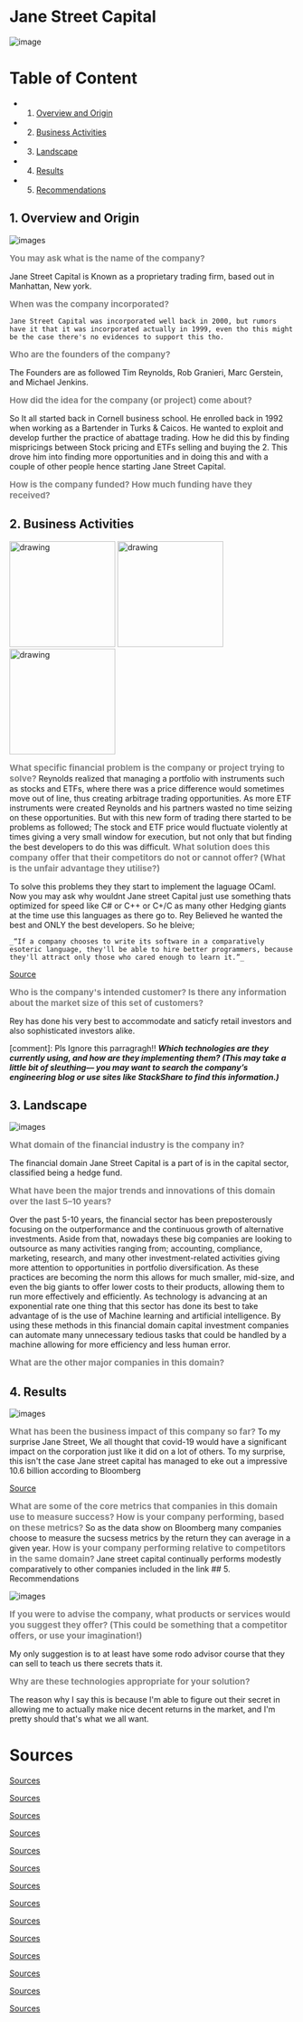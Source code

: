 
# Jane Street Capital 
![image](https://brandongaille.com/wp-content/uploads/2014/03/Jane-Street-Capital-Company-Logo.jpg)

 
# Table of Content
<!-- vscode-markdown-toc -->
* 1. [Overview and Origin](#OverviewandOrigin)
* 2. [Business Activities](#BusinessActivities)
* 3. [Landscape](#Landscape)
* 4. [Results](#Results)
* 5. [Recommendations](#Recommendations)

<!-- vscode-markdown-toc-config
	numbering=true
	autoSave=true
	/vscode-markdown-toc-config -->
<!-- /vscode-markdown-toc -->



##  1. <a name='OverviewandOrigin'></a>Overview and Origin
![images](https://media.istockphoto.com/photos/word-overview-on-a-wooden-cubes-conclusion-summary-concept-education-picture-id1222519580?k=6&m=1222519580&s=170667a&w=0&h=_01QNBNU9WOXbbKe-yNxaLoqjFP1Zt2YSDCw9tvNK0Q=)

<span style="color:Grey;font-weight:700;font-size:15px">
 You may ask what is the name of the company?
</span>

Jane Street Capital is Known as a proprietary trading firm, based out in Manhattan, New york.

<span style="color:Grey;font-weight:700;font-size:15px">
When was the company incorporated?
</span>
		
	Jane Street Capital was incorporated well back in 2000, but rumors have it that it was incorporated actually in 1999, even tho this might be the case there's no evidences to support this tho.
<span style="color:Grey;font-weight:700;font-size:15px">
Who are the founders of the company?
</span>

 The Founders are as followed Tim Reynolds, Rob Granieri, Marc Gerstein, and Michael Jenkins.

<span style="color:Grey;font-weight:700;font-size:15px">
How did the idea for the company (or project) come about?
</span>

So It all started back in Cornell business school. He enrolled back in 1992 when working as a Bartender in Turks & Caicos. He wanted to exploit and develop further the practice of abattage trading. How he did this by finding mispricings between Stock pricing and ETFs selling and buying the 2. This drove him into finding more opportunities and in doing this and with a couple of other people hence starting Jane Street Capital.

<span style="color:Grey;font-weight:700;font-size:15px">
How is the company funded? How much funding have they received?
</span>


##  2. <a name='BusinessActivities'></a>Business Activities
<img src="https://www.freevector.com/uploads/vector/preview/28492/Business-Activity.jpg" alt="drawing" width="187" /> <img src="https://www.freevector.com/uploads/vector/preview/28492/Business-Activity.jpg" alt="drawing" width="187" /> <img src="https://www.freevector.com/uploads/vector/preview/28492/Business-Activity.jpg" alt="drawing" width="187" />

<span style="color:Grey;font-weight:700;font-size:15px">
What specific financial problem is the company or project trying to solve?
</span>
Reynolds realized that managing a portfolio with instruments such as stocks and ETFs, where there was a price difference would sometimes move out of line, thus creating arbitrage trading opportunities. As more ETF instruments were created Reynolds and his partners wasted no time seizing on these opportunities. But with this new form of trading there started to be problems as followed; The stock and ETF price would fluctuate violently at times giving a very small window for execution, but not only that but finding the best developers to do this was difficult.

<span style="color:Grey;font-weight:700;font-size:15px">
What solution does this company offer that their competitors do not or cannot offer? (What is the unfair advantage they utilise?)
</span> 

To solve this problems they they start to implement the laguage OCaml. Now you may ask why wouldnt Jane street Capital just use something thats optimized for speed like C# or C++ or C+/C as many other Hedging giants at the time use this languages as there go to. Rey Believed he wanted the best and ONLY the best developers. So he bleive;

	_“If a company chooses to write its software in a comparatively esoteric language, they'll be able to hire better programmers, because they'll attract only those who cared enough to learn it.”_
[Source](http://www.paulgraham.com/pypar.html)


<span style="color:Grey;font-weight:700;font-size:15px">
Who is the company's intended customer? Is there any information about the market size of this set of customers?
</span>

Rey has done his very best to accommodate and saticfy retail investors and also sophisticated investors alike.


[comment]: Pls Ignore this parragragh!!
***Which technologies are they currently using, and how are they implementing them? (This may take a little bit of sleuthing–– you may want to search the company’s engineering blog or use sites like StackShare to find this information.)***




##  3. <a name='Landscape'></a>Landscape
![images](https://abacohosting.com/images/domain/financial-domain.jpg)

<span style="color:Grey;font-weight:700;font-size:15px">
What domain of the financial industry is the company in?
</span>

The financial domain Jane Street Capital is a part of is in the capital sector, classified being a hedge fund.

<span style="color:Grey;font-weight:700;font-size:15px">
What have been the major trends and innovations of this domain over the last 5–10 years?
</span>

Over the past 5-10 years, the financial sector has been preposterously focusing on the outperformance and the continuous growth of alternative investments. Aside from that, nowadays these big companies are looking to outsource as many activities ranging from; accounting, compliance, marketing, research, and many other investment-related activities giving more attention to opportunities in portfolio diversification. As these practices are becoming the norm this allows for much smaller, mid-size, and even the big giants to offer lower costs to their products, allowing them to run more effectively and efficiently. As technology is advancing at an exponential rate one thing that this sector has done its best to take advantage of is the use of Machine learning and artificial intelligence. By using these methods in this financial domain capital investment companies can automate many unnecessary tedious tasks that could be handled by a machine allowing for more efficiency and less human error.

<span style="color:Grey;font-weight:700;font-size:15px">
What are the other major companies in this domain?
</span>


##  4. <a name='Results'></a>Results

![images](https://cdn.dnaindia.com/sites/default/files/styles/full/public/2020/06/23/910427-exam-results.jpg)

<span style="color:Grey;font-weight:700;font-size:15px">
What has been the business impact of this company so far?
</span>
To my surprise Jane Street, We all thought that covid-19 would have a significant impact on the corporation just like it did on a lot of others. To my surprise, this isn't the case Jane street capital has managed to eke out a impressive 10.6 billion according to Bloomberg

[Source](https://www.bloomberg.com/news/articles/2021-06-18/jane-street-and-drw-traders-made-billions-in-pandemic-markets)

<span style="color:Grey;font-weight:700;font-size:15px">
What are some of the core metrics that companies in this domain use to measure success? How is your company performing, based on these metrics?
</span>
So as the data show on Bloomberg many companies choose to measure the sucsess metrics by the return they can average in a given year.
<span style="color:Grey;font-weight:700;font-size:15px">
How is your company performing relative to competitors in the same domain?
</span>
Jane street capital continually performs modestly comparatively to other companies included in the link 
##  5. <a name='Recommendations'></a>Recommendations

![images](https://thumbs.dreamstime.com/b/recommendation-gold-text-black-background-d-rendered-royalty-free-stock-picture-image-can-be-used-online-website-87915168.jpg)



<span style="color:Grey;font-weight:700;font-size:15px">
If you were to advise the company, what products or services would you suggest they offer? (This could be something that a competitor offers, or use your imagination!)
</span>

My only suggestion is to at least have some rodo advisor course that they can sell to teach us there secrets thats it.


<span style="color:Grey;font-weight:700;font-size:15px">
Why are these technologies appropriate for your solution?
</span>

The reason why I say this is because I'm able to figure out their secret in allowing me to actually make nice decent returns in the market, and I'm pretty should that's what we all want.
# Sources

[Sources](https://www.tradersmagazine.com/am/top-technology-trends-for-capital-markets/)

[Sources]((https://www.bloomberg.com/news/articles/2021-06-18/jane-street-and-drw-traders-made-billions-in-pandemic-markets))

[Sources](https://www.bnnbloomberg.ca/jane-street-and-drw-traders-made-billions-in-pandemic-markets-1.1618875)

[Sources](https://coresignal.com/blog/hedge-fund-industry-trends/)

[Sources](https://www.tradersmagazine.com/am/top-technology-trends-for-capital-markets/)

[Sources](https://stackshare.io/jane-street-capital/jane-street-capital)


[Sources](http://www.paulgraham.com/pypar.html)


[Sources](https://www.eurodns.com/blog/10-popular-domains-finance-industry#9-fund)


[Sources](https://alphacution.com/case-study-history-of-jane-street/)

[Sources](https://files.brokercheck.finra.org/firm/firm_103782.pdf)

[Sources](https://hmmt.fandom.com/wiki/Jane_Street_Capital)

[Sources](https://alphacution.com/case-study-history-of-jane-street/)

[Sources](https://www.janestreet.com/what-we-do/)

[Sources](https://www.crunchbase.com/organization/jane-street-capital/org_similarity_overview)
